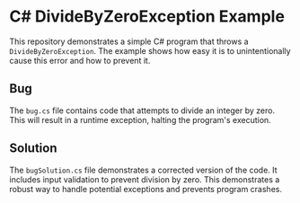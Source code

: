 # C# DivideByZeroException Example

This repository demonstrates a simple C# program that throws a `DivideByZeroException`.  The example shows how easy it is to unintentionally cause this error and how to prevent it.

## Bug

The `bug.cs` file contains code that attempts to divide an integer by zero. This will result in a runtime exception, halting the program's execution.

## Solution

The `bugSolution.cs` file demonstrates a corrected version of the code. It includes input validation to prevent division by zero. This demonstrates a robust way to handle potential exceptions and prevents program crashes.